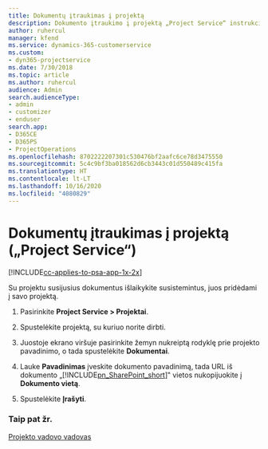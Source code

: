 ```yaml
---
title: Dokumentų įtraukimas į projektą
description: Dokumento įtraukimo į projektą „Project Service“ instrukcijos
author: ruhercul
manager: kfend
ms.service: dynamics-365-customerservice
ms.custom:
- dyn365-projectservice
ms.date: 7/30/2018
ms.topic: article
ms.author: ruhercul
audience: Admin
search.audienceType:
- admin
- customizer
- enduser
search.app:
- D365CE
- D365PS
- ProjectOperations
ms.openlocfilehash: 8702222207301c530476bf2aafc6ce78d3475550
ms.sourcegitcommit: 5c4c9bf3ba018562d6cb3443c01d550489c415fa
ms.translationtype: HT
ms.contentlocale: lt-LT
ms.lasthandoff: 10/16/2020
ms.locfileid: "4080829"
---
```

# <a name="add-documents-to-a-project-project-service"></a>Dokumentų įtraukimas į projektą („Project Service“)

[!INCLUDE[cc-applies-to-psa-app-1x-2x](../includes/cc-applies-to-psa-app-1x-2x.md)]

Su projektu susijusius dokumentus išlaikykite susistemintus, juos pridėdami į savo projektą.  
  
1. Pasirinkite **Project Service > Projektai**.  
  
2. Spustelėkite projektą, su kuriuo norite dirbti.  
  
3. Juostoje ekrano viršuje pasirinkite žemyn nukreiptą rodyklę prie projekto pavadinimo, o tada spustelėkite **Dokumentai**.  
  
4. Lauke **Pavadinimas** įveskite dokumento pavadinimą, tada URL iš dokumento „[!INCLUDE[pn_SharePoint_short](../includes/pn-sharepoint-short.md)]‟ vietos nukopijuokite į **Dokumento vietą**.  
  
5. Spustelėkite **Įrašyti**.  
  
### <a name="see-also"></a>Taip pat žr.  
 [Projekto vadovo vadovas](../psa/project-manager-guide.md)
